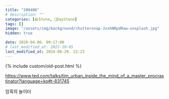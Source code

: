 ```yaml
---
title: "200406"
# description: ""
categories: [🪨Stone, 🌱DayStone]
tags: []
image: "/assets/img/background/chuttersnap-JxxhNRpdRaw-unsplash.jpg"
hidden: true

date: 2020-04-06. 09:17:00
# last_modified_at: 2021-10-05
last_modified_at: 2024-08-29. 22:23
---
```


{% include custom/old-post.html %}

<https://www.ted.com/talks/tim_urban_inside_the_mind_of_a_master_procrastinator?language=ko#t-831745>  

암흑의 놀이터  

